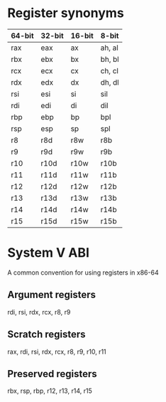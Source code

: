 # Register synonyms

64-bit | 32-bit | 16-bit | 8-bit
-------|--------|--------|-------
rax    | eax    | ax     | ah, al
rbx    | ebx    | bx     | bh, bl
rcx    | ecx    | cx     | ch, cl
rdx    | edx    | dx     | dh, dl
rsi    | esi    | si     | sil
rdi    | edi    | di     | dil
rbp    | ebp    | bp     | bpl
rsp    | esp    | sp     | spl
r8     | r8d    | r8w    | r8b
r9     | r9d    | r9w    | r9b
r10    | r10d   | r10w   | r10b
r11    | r11d   | r11w   | r11b
r12    | r12d   | r12w   | r12b
r13    | r13d   | r13w   | r13b
r14    | r14d   | r14w   | r14b
r15    | r15d   | r15w   | r15b

# System V ABI
A common convention for using registers in x86-64

## Argument registers
rdi, rsi, rdx, rcx, r8, r9

## Scratch registers
rax, rdi, rsi, rdx, rcx, r8, r9, r10, r11

## Preserved registers
rbx, rsp, rbp, r12, r13, r14, r15
